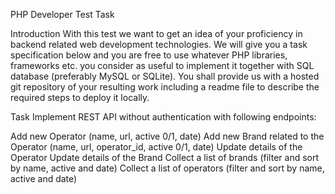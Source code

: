 PHP Developer Test Task

Introduction
With this test we want to get an idea of your proficiency in backend related web development technologies. We will give you a task specification below and you are free to use whatever PHP libraries, frameworks etc. you consider as useful to implement it together with SQL database (preferably MySQL or SQLite). You shall provide us with a hosted git repository of your resulting work including a readme file to describe the required steps to deploy it locally.

Task
Implement REST API without authentication with following endpoints:

Add new Operator (name, url, active 0/1, date)
Add new Brand related to the Operator (name, url, operator_id, active 0/1, date)
Update details of the Operator
Update details of the Brand
Collect a list of brands (filter and sort by name, active and date)
Collect a list of operators (filter and sort by name, active and date)

